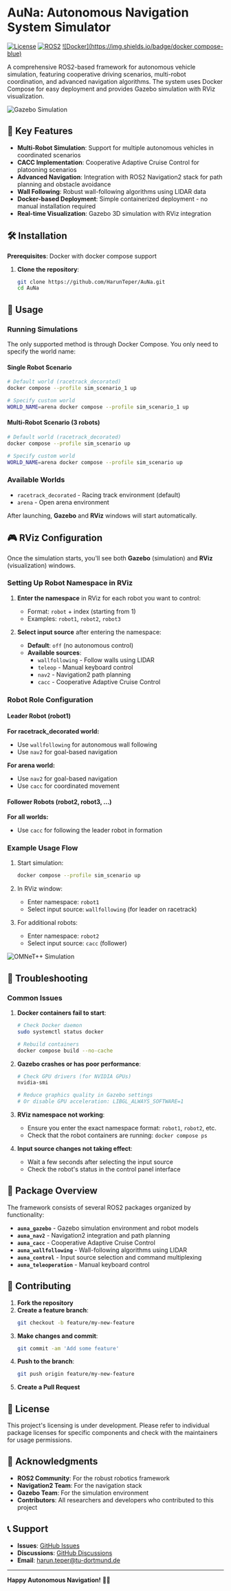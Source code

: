 # AuNa: Autonomous Navigation System Simulator

[![License](https://img.shields.io/badge/License-See%20Packages-blue.svg)](packages/)
[![ROS2](https://img.shields.io/badge/ROS2-Humble-blue)](https://docs.ros.org/en/humble/)
[![Docker](https://img.shields.io/badge/docker compose-blue)](https://docs.docker.com/compose/)

A comprehensive ROS2-based framework for autonomous vehicle simulation, featuring cooperative driving scenarios, multi-robot coordination, and advanced navigation algorithms. The system uses Docker Compose for easy deployment and provides Gazebo simulation with RViz visualization.

![Gazebo Simulation](media/gazeboSimulation.gif)

## 🚀 Key Features

- **Multi-Robot Simulation**: Support for multiple autonomous vehicles in coordinated scenarios
- **CACC Implementation**: Cooperative Adaptive Cruise Control for platooning scenarios
- **Advanced Navigation**: Integration with ROS2 Navigation2 stack for path planning and obstacle avoidance
- **Wall Following**: Robust wall-following algorithms using LIDAR data
- **Docker-based Deployment**: Simple containerized deployment - no manual installation required
- **Real-time Visualization**: Gazebo 3D simulation with RViz integration

## 🛠️ Installation

**Prerequisites**: Docker with docker compose support

1. **Clone the repository**:
   ```bash
   git clone https://github.com/HarunTeper/AuNa.git
   cd AuNa
   ```

## 🚀 Usage

### Running Simulations

The only supported method is through Docker Compose. You only need to specify the world name:

#### Single Robot Scenario
```bash
# Default world (racetrack_decorated)
docker compose --profile sim_scenario_1 up

# Specify custom world
WORLD_NAME=arena docker compose --profile sim_scenario_1 up
```

#### Multi-Robot Scenario (3 robots)
```bash
# Default world (racetrack_decorated) 
docker compose --profile sim_scenario up

# Specify custom world
WORLD_NAME=arena docker compose --profile sim_scenario up
```

### Available Worlds
- `racetrack_decorated` - Racing track environment (default)
- `arena` - Open arena environment

After launching, **Gazebo** and **RViz** windows will start automatically.

## 🎮 RViz Configuration

Once the simulation starts, you'll see both **Gazebo** (simulation) and **RViz** (visualization) windows.

### Setting Up Robot Namespace in RViz

1. **Enter the namespace** in RViz for each robot you want to control:
   - Format: `robot` + index (starting from 1)
   - Examples: `robot1`, `robot2`, `robot3`

2. **Select input source** after entering the namespace:
   - **Default**: `off` (no autonomous control)
   - **Available sources**:
     - `wallfollowing` - Follow walls using LIDAR
     - `teleop` - Manual keyboard control  
     - `nav2` - Navigation2 path planning
     - `cacc` - Cooperative Adaptive Cruise Control

### Robot Role Configuration

#### Leader Robot (robot1)
**For racetrack_decorated world:**
- Use `wallfollowing` for autonomous wall following
- Use `nav2` for goal-based navigation

**For arena world:**
- Use `nav2` for goal-based navigation  
- Use `cacc` for coordinated movement

#### Follower Robots (robot2, robot3, ...)
**For all worlds:**
- Use `cacc` for following the leader robot in formation

### Example Usage Flow

1. Start simulation:
   ```bash
   docker compose --profile sim_scenario up
   ```

2. In RViz window:
   - Enter namespace: `robot1`
   - Select input source: `wallfollowing` (for leader on racetrack)
   
3. For additional robots:
   - Enter namespace: `robot2` 
   - Select input source: `cacc` (follower)

![OMNeT++ Simulation](media/omnetSimulation.gif)

## 🐛 Troubleshooting

### Common Issues

1. **Docker containers fail to start**:
   ```bash
   # Check Docker daemon
   sudo systemctl status docker
   
   # Rebuild containers
   docker compose build --no-cache
   ```

2. **Gazebo crashes or has poor performance**:
   ```bash
   # Check GPU drivers (for NVIDIA GPUs)
   nvidia-smi
   
   # Reduce graphics quality in Gazebo settings
   # Or disable GPU acceleration: LIBGL_ALWAYS_SOFTWARE=1
   ```

3. **RViz namespace not working**:
   - Ensure you enter the exact namespace format: `robot1`, `robot2`, etc.
   - Check that the robot containers are running: `docker compose ps`

4. **Input source changes not taking effect**:
   - Wait a few seconds after selecting the input source
   - Check the robot's status in the control panel interface

## 📁 Package Overview

The framework consists of several ROS2 packages organized by functionality:

- **`auna_gazebo`** - Gazebo simulation environment and robot models
- **`auna_nav2`** - Navigation2 integration and path planning  
- **`auna_cacc`** - Cooperative Adaptive Cruise Control
- **`auna_wallfollowing`** - Wall-following algorithms using LIDAR
- **`auna_control`** - Input source selection and command multiplexing
- **`auna_teleoperation`** - Manual keyboard control

## 🤝 Contributing

1. **Fork the repository**
2. **Create a feature branch**:
   ```bash
   git checkout -b feature/my-new-feature
   ```
3. **Make changes and commit**:
   ```bash
   git commit -am 'Add some feature'
   ```
4. **Push to the branch**:
   ```bash
   git push origin feature/my-new-feature
   ```
5. **Create a Pull Request**

## 📄 License

This project's licensing is under development. Please refer to individual package licenses for specific components and check with the maintainers for usage permissions.

## 🙏 Acknowledgments

- **ROS2 Community**: For the robust robotics framework
- **Navigation2 Team**: For the navigation stack
- **Gazebo Team**: For the simulation environment
- **Contributors**: All researchers and developers who contributed to this project

## 📞 Support

- **Issues**: [GitHub Issues](https://github.com/HarunTeper/AuNa/issues)
- **Discussions**: [GitHub Discussions](https://github.com/HarunTeper/AuNa/discussions)
- **Email**: harun.teper@tu-dortmund.de

---

**Happy Autonomous Navigation!** 🚗🤖
